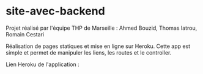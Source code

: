 # site-avec-backend
Projet réalisé par l'équipe THP de Marseille : Ahmed Bouzid, Thomas Iatrou, Romain Cestari

Réalisation de pages statiques et mise en ligne sur Heroku.
Cette app est simple et permet de manipuler les liens, les routes et le controller.


Lien Heroku de l'application : 
